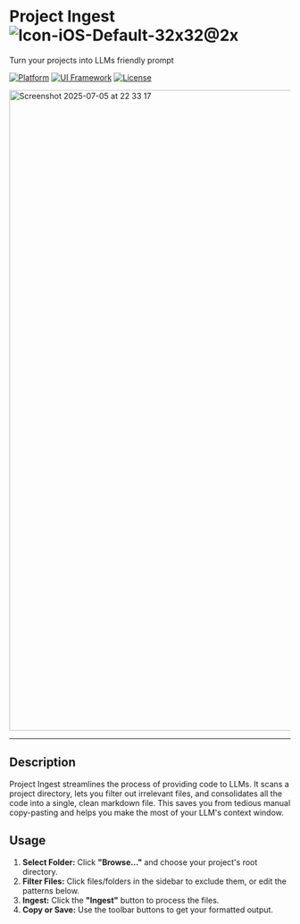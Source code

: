 # Project Ingest ![Icon-iOS-Default-32x32@2x](https://github.com/user-attachments/assets/9381441c-9b92-4398-8b60-470bc1e1648a)


Turn your projects into LLMs friendly prompt

[![Platform](https://img.shields.io/badge/platform-macOS-lightgrey.svg)](https://www.apple.com/macos)
[![UI Framework](https://img.shields.io/badge/UI-SwiftUI-blue.svg)](https://developer.apple.com/xcode/swiftui/)
[![License](https://img.shields.io/badge/license-MIT-green.svg)](LICENSE)

<img width="1147" alt="Screenshot 2025-07-05 at 22 33 17" src="https://github.com/user-attachments/assets/172fd16d-43b9-4bb0-8f55-ed66b89a0e62" />


---

## Description

Project Ingest streamlines the process of providing code to LLMs. It scans a project directory, lets you filter out irrelevant files, and consolidates all the code into a single, clean markdown file. This saves you from tedious manual copy-pasting and helps you make the most of your LLM's context window.


## Usage

1.  **Select Folder:** Click **"Browse..."** and choose your project's root directory.
2.  **Filter Files:** Click files/folders in the sidebar to exclude them, or edit the patterns below.
3.  **Ingest:** Click the **"Ingest"** button to process the files.
4.  **Copy or Save:** Use the toolbar buttons to get your formatted output.

